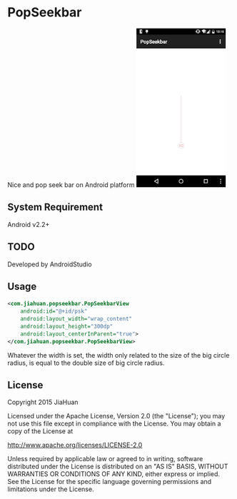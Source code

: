 # PopSeekbar
Nice and pop seek bar on Android platform
<img src="./images/sample.gif" width="200px" height="auto" />

## System Requirement
Android v2.2+

## TODO
Developed by AndroidStudio

## Usage
```xml
<com.jiahuan.popseekbar.PopSeekbarView
    android:id="@+id/psk"
    android:layout_width="wrap_content"
    android:layout_height="300dp"
    android:layout_centerInParent="true">
</com.jiahuan.popseekbar.PopSeekbarView>
```
Whatever the width is set, the width only related to the size of the big circle radius, is equal to the double size of big circle radius.

## License
Copyright 2015 JiaHuan

Licensed under the Apache License, Version 2.0 (the "License"); you may not use this file except in compliance with the License. You may obtain a copy of the License at

http://www.apache.org/licenses/LICENSE-2.0

Unless required by applicable law or agreed to in writing, software distributed under the License is distributed on an "AS IS" BASIS, WITHOUT WARRANTIES OR CONDITIONS OF ANY KIND, either express or implied. See the License for the specific language governing permissions and limitations under the License.
